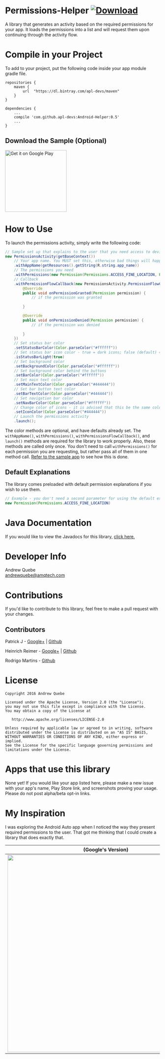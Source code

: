 # Permissions-Helper [ ![Download](https://api.bintray.com/packages/apl-devs/maven/Permissions-Helper/images/download.svg) ](https://bintray.com/apl-devs/maven/Permissions-Helper/_latestVersion)
A library that generates an activity based on the required permissions for your app. It loads the permissions into a list and will request them upon continuing through the activity flow.

# Compile in your Project
To add to your project, put the following code inside your app module gradle file.

```
repositories {
    maven {
        url  "https://dl.bintray.com/apl-devs/maven"
    }
}

dependencies {
    ...
    compile 'com.github.apl-devs:Android-Helper:0.5'
    ...
}
```

## Download the Sample (Optional)

<a href='https://play.google.com/store/apps/details?id=com.amqtech.permissions.sample&utm_source=global_co&utm_medium=prtnr&utm_content=Mar2515&utm_campaign=PartBadge&pcampaignid=MKT-Other-global-all-co-prtnr-py-PartBadge-Mar2515-1'><img width="200" alt='Get it on Google Play' src='https://play.google.com/intl/en_us/badges/images/generic/en_badge_web_generic.png'/></a>

# How to Use
To launch the permissions activity, simply write the following code:

``` java
// Sample set up that explains to the user that you need access to device location.
new PermissionsActivity(getBaseContext())
	// Your app name. You MUST set this, otherwise bad things will happen!
    .withAppName(getResources().getString(R.string.app_name))
    // The permissions you need
    .withPermissions(new Permission(Permissions.ACCESS_FINE_LOCATION, Permissions.ACCESS_FINE_LOCATION))
    // Callback
    .withPermissionFlowCallback(new PermissionsActivity.PermissionFlowCallback() {
        @Override
        public void onPermissionGranted(Permission permission) {
    		// if the permission was granted
            
        }

        @Override
        public void onPermissionDenied(Permission permission) {
            // if the permission was denied
            
        }
    })
    // Set status bar color
    .setStatusBarColor(Color.parseColor("#ffffff"))
    // Set status bar icon color - true = dark icons; false (default) = light icons
    .isStatusBarLight(true)
    // Set background color
    .setBackgroundColor(Color.parseColor("#ffffff"))
    // Set background color behind the buttons
    .setBarColor(Color.parseColor("#ffffff"))
    // Set main text color 
    .setMainTextColor(Color.parseColor("#444444"))
    // Set bar button text color
    .setBarTextColor(Color.parseColor("#444444"))
    // Set navigation bar color
    .setNavBarColor(Color.parseColor("#ffffff"))
    // Change color of icons - it is advised that this be the same color as your text
    .setIconColor(Color.parseColor("#444444"))
    // Launch the permissions activity
    .launch();
```

The color methods are optional, and have defaults already set. The `withAppName()`, `withPermissions()`, `withPermissionsFlowCallback()`, and `launch()` methods are required for the library to work properly. Also, these methods are called only once. You don't need to call `withPermissions()` for each permission you are requesting, but rather pass all of them in one method call. [Refer to the sample app](https://github.com/Andrew-Quebe/Permissions-Helper/blob/master/sample/src/main/java/com/amqtech/permissions/sample/MainActivity.java#L76) to see how this is done.

## Default Explanations
The library comes preloaded with default permission explanations if you wish to use them.

``` java
// Example - you don't need a second parameter for using the default explanations.
new Permission(Permissions.ACCESS_FINE_LOCATION)
```

# Java Documentation
If you would like to view the Javadocs for this library, [click here.](https://cdn.rawgit.com/Andrew-Quebe/Permissions-Helper/master/javadoc/index.html)

# Developer Info
Andrew Quebe<br>
[andrewquebe@amqtech.com](mailto:andrewquebe@amqtech.com)

# Contributions
If you'd like to contribute to this library, feel free to make a pull request with your changes. 

## Contributors
Patrick J - [Google+](https://plus.google.com/+PatrickJung42/about) | [Github](https://github.com/pddstudio)

Heinrich Reimer - [Google+](https://plus.google.com/+HeinrichReimer) | [Github](https://github.com/HeinrichReimer)

Rodrigo Martins - [Github](https://github.com/policante)

# License

```
Copyright 2016 Andrew Quebe

Licensed under the Apache License, Version 2.0 (the "License");
you may not use this file except in compliance with the License.
You may obtain a copy of the License at

   http://www.apache.org/licenses/LICENSE-2.0

Unless required by applicable law or agreed to in writing, software
distributed under the License is distributed on an "AS IS" BASIS,
WITHOUT WARRANTIES OR CONDITIONS OF ANY KIND, either express or implied.
See the License for the specific language governing permissions and
limitations under the License.
```

# Apps that use this library
None yet! If you would like your app listed here, please make a new issue with your app's name, Play Store link, and screenshots proving your usage. Please do not post alpha/beta opt-in links.

# My Inspiration

I was exploring the Android Auto app when I noticed the way they present required permissions to the user. That got me thinking that I could create a library that does exactly that. 

| (Google's Version) | (My Version) |
|:------------------:|:----------:|
|<img width="640" src="https://github.com/Andrew-Quebe/Permissions-Helper/blob/master/artwork/google.png"/>|<img width="640" src="https://github.com/Andrew-Quebe/Permissions-Helper/blob/master/artwork/mine.png"/>|
